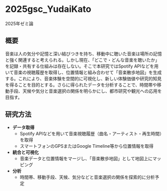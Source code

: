 # 2025gsc_YudaiKato
2025年ゼミ論
## 概要
音楽は人の気分や記憶と深い結びつきを持ち、移動中に聴いた音楽は場所の記憶と強く関連すると考えられる。しかし現在、「どこで・どんな音楽を聴いたか」を記録・共有する仕組みは存在しない。そこで本研究ではSpotify APIなどを用いて音楽の視聴履歴を取得し、位置情報と組み合わせて「音楽散歩地図」を生成する。これにより、音楽体験を空間的に可視化し、新しい体験価値や研究的知見を得ることを目的とする。さらに得られたデータを分析することで、時間帯や移動手段、天候や気分と音楽選択の関係を明らかにし、都市研究や観光への応用を目指す。
## 研究方法
- **データ取得**
  - Spotify APIなどを用いて音楽視聴履歴（曲名・アーティスト・再生時間）を取得
  - スマートフォンのGPSまたはGoogle Timeline等から位置情報を取得
- **統合と可視化**
  - 音楽データと位置情報をマージし、「音楽散歩地図」として地図上にマッピング
- **分析**
  - 時間帯、移動手段、天候、気分などと音楽選択の関係を探索的に分析予定

